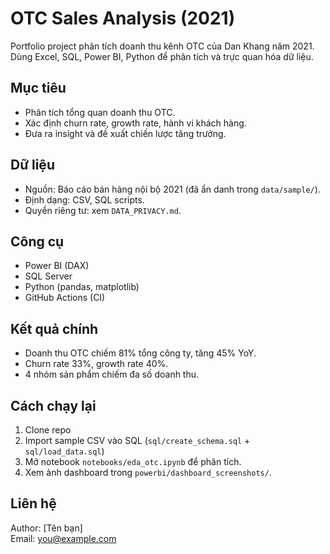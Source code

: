 # OTC Sales Analysis (2021)

Portfolio project phân tích doanh thu kênh OTC của Dan Khang năm 2021.  
Dùng Excel, SQL, Power BI, Python để phân tích và trực quan hóa dữ liệu.

## Mục tiêu
- Phân tích tổng quan doanh thu OTC.
- Xác định churn rate, growth rate, hành vi khách hàng.
- Đưa ra insight và đề xuất chiến lược tăng trưởng.

## Dữ liệu
- Nguồn: Báo cáo bán hàng nội bộ 2021 (đã ẩn danh trong `data/sample/`).
- Định dạng: CSV, SQL scripts.
- Quyền riêng tư: xem `DATA_PRIVACY.md`.

## Công cụ
- Power BI (DAX)
- SQL Server
- Python (pandas, matplotlib)
- GitHub Actions (CI)

## Kết quả chính
- Doanh thu OTC chiếm 81% tổng công ty, tăng 45% YoY.
- Churn rate 33%, growth rate 40%.
- 4 nhóm sản phẩm chiếm đa số doanh thu.

## Cách chạy lại
1. Clone repo
2. Import sample CSV vào SQL (`sql/create_schema.sql` + `sql/load_data.sql`)
3. Mở notebook `notebooks/eda_otc.ipynb` để phân tích.
4. Xem ảnh dashboard trong `powerbi/dashboard_screenshots/`.

## Liên hệ
Author: [Tên bạn]  
Email: you@example.com
